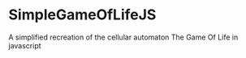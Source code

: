 # SimpleGameOfLifeJS
A simplified recreation of the cellular automaton The Game Of Life in javascript
